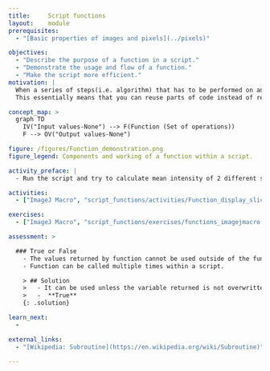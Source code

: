 ```yaml
---
title:     Script functions
layout:    module
prerequisites:
  - "[Basic properties of images and pixels](../pixels)"

objectives:
  - "Describe the purpose of a function in a script."
  - "Demonstrate the usage and flow of a function."
  - "Make the script more efficient."
motivation: |
  When a series of steps(i.e. algorithm) that has to be performed on an image or a set of images should be executed more than once, or when the script gets too long and repetitive, it is more efficient to write this series as modules called "functions".
  This essentially means that you can reuse parts of code instead of rewriting it. A function is a block that can be called with inputs and can return values.

concept_map: >
  graph TD
    IV("Input values-None") --> F(Function (Set of operations))
    F --> OV("Output values-None")

figure: /figures/Function_demonstration.png
figure_legend: Components and working of a function within a script.

activity_preface: |
  - Run the script and try to calculate mean intensity of 2 different slices.

activities:
  - ["ImageJ Macro", "script_functions/activities/Function_display_slice.ijm", "java"]

exercises:
  - ["ImageJ Macro", "script_functions/exercises/functions_imagejmacro.md"]

assessment: >

  ### True or False
    - The values returned by function cannot be used outside of the function.
    - Function can be called multiple times within a script.

    > ## Solution
    >   - It can be used unless the variable returned is not overwritten. **False**
    >   -  **True**
    {: .solution}

learn_next:
  -

external_links:
  - "[Wikipedia: Subroutine](https://en.wikipedia.org/wiki/Subroutine)"

---
```

